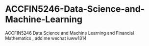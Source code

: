 # ACCFIN5246-Data-Science-and-Machine-Learning
ACCFIN5246 Data Science and Machine Learning and Financial Mathematics , add me wechat iuww1314
